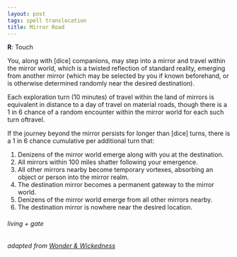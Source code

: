 ```yaml
---
layout: post
tags: spell translocation
title: Mirror Road
---
```

**R**: Touch	

You, along with [dice] companions, may step into a mirror and travel within the mirror world, which is a twisted reflection of standard reality, emerging from another mirror (which may be selected by you if known beforehand, or is otherwise determined randomly near the desired destination). 

Each exploration turn (10 minutes) of travel within the land of mirrors is equivalent in distance to a day of travel on material roads, though there is a 1 in 6 chance of a random encounter within the mirror world for each such turn oftravel.

If the journey beyond the mirror persists for longer than [dice] turns, there is a 1 in 6 chance cumulative per additional turn that:

1. Denizens of the mirror world emerge along with you at the destination.
1. All mirrors within 100 miles shatter following your emergence.
1. All other mirrors nearby become temporary vortexes, absorbing an object or person into the mirror realm.
1. The destination mirror becomes a permanent gateway to the mirror world.
1. Denizens of the mirror world emerge from all other mirrors nearby.
1. The destination mirror is nowhere near the desired location.

###### living + gate
###### adapted from [Wonder & Wickedness](https://www.drivethrurpg.com/product/145647/Wonder--Wickedness)
